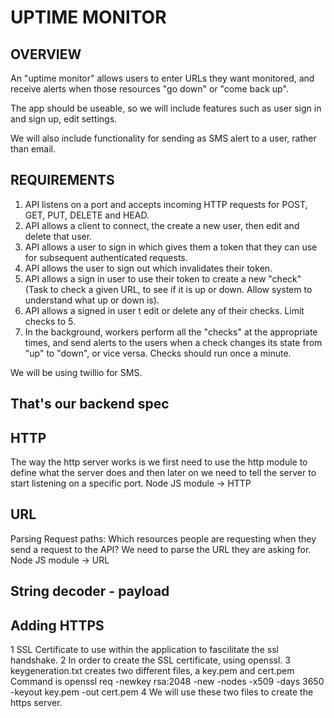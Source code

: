 #  UPTIME MONITOR

##   OVERVIEW

An "uptime monitor" allows users to enter URLs they want monitored, and receive alerts
when those resources "go down" or "come back up".

The app should be useable, so we will include features such as user sign in and sign up,
edit settings.

We will also include functionality for sending as SMS alert to a user, rather than email.


##  REQUIREMENTS

1.	API listens on a port and accepts incoming HTTP requests for POST, GET, PUT, DELETE and HEAD.
2.	API allows a client to connect, the create a new user, then edit and delete that user.
3.	API allows a user to sign in which gives them a token that they can use for subsequent authenticated requests.
4. 	API allows the user to sign out which invalidates their token.
5.	API allows a sign in user to use their token to create a new "check" (Task to check a given URL, to see if it is up or down. Allow system to understand what up or down is).
6.	API allows a signed in user t edit or delete any of their checks. Limit checks to 5.
7.	In the background, workers perform all the "checks" at the appropriate times, and send alerts to the users when a check changes its state from "up" to "down", or vice versa. Checks should run once a minute.

We will be using twillio for SMS.

##   That's our backend spec

##   HTTP
The way the http server works is we first need to use the http module to define what the server does and then later on we need to tell the server to start listening on a specific port.
Node JS module -> HTTP

##   URL
Parsing Request paths:
    Which resources people are requesting when they send a request to the API? We need to parse the URL they are asking for.
Node JS module -> URL

##   String decoder - payload

##   Adding HTTPS
1   SSL Certificate to use within the application to fascilitate the ssl handshake.
2   In order to create the SSL certificate, using openssl.
3   keygeneration.txt creates two different files, a key.pem and cert.pem
Command is openssl req -newkey rsa:2048 -new -nodes -x509 -days 3650 -keyout key.pem -out cert.pem
4   We will use these two files to create the https server.
